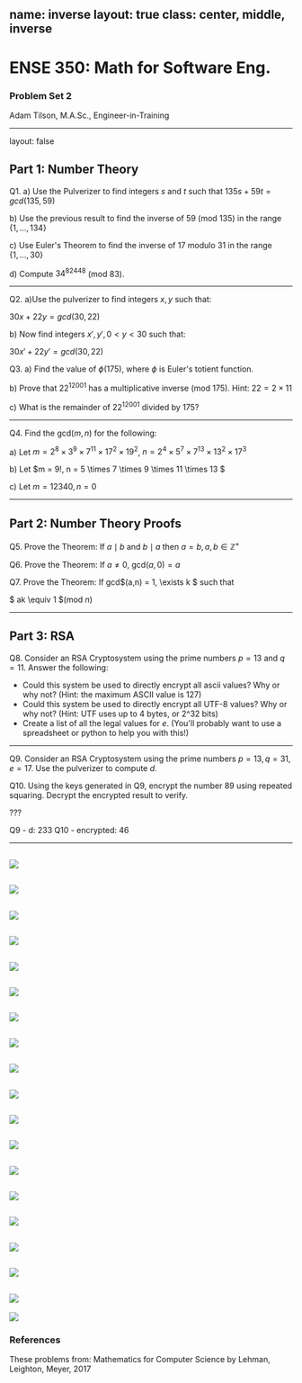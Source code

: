 name: inverse
layout: true
class: center, middle, inverse
---
# ENSE 350: Math for Software Eng.

### Problem Set 2

Adam Tilson, M.A.Sc., Engineer-in-Training

---
layout: false
## Part 1: Number Theory

Q1. a) Use the Pulverizer to find integers $s$ and $t$ such that $135s + 59t = gcd(135,59)$

b) Use the previous result to find the inverse of $59$ (mod $135$) in the range {$1, ..., 134$}

c) Use Euler's Theorem to find the inverse of $17$ modulo $31$ in the range {$1, ..., 30$}

d) Compute $34^{82448}$ (mod $83$).

---

Q2. a)Use the pulverizer to find integers $x,y$ such that:

$30x + 22y = gcd(30,22)$

b) Now find integers $x', y', 0 \lt y \lt 30$ such that:

$30x' + 22y' = gcd(30,22)$

Q3. a) Find the value of $\phi(175)$, where $\phi$ is Euler's totient function.

b) Prove that $22^{12001}$ has a multiplicative inverse (mod $175$). Hint: $22 = 2 \times 11$

c) What is the remainder of $22^{12001}$ divided by $175$?

---

Q4. Find the gcd($m,n$) for the following: 

a) Let $m = 2^8 \times 3^9 \times 7^{11} \times 17^2 \times 19^2$, $n = 2^4 \times 5^7 \times 7^{13} \times 13^2 \times 17^3$

b) Let $m = 9!, n = 5 \times 7 \times 9 \times 11 \times 13 $ 

c) Let $m = 12340, n = 0$

---
## Part 2: Number Theory Proofs

Q5. Prove the Theorem: If $a \mid b$ and $b \mid a$ then $a = b, a,b \in \mathbb{Z}^+$

Q6. Prove the Theorem: If $a \neq 0$, gcd$(a,0) = a$ 

Q7. Prove the Theorem: If gcd$(a,n) = 1, \exists k $ such that

 $ ak \equiv 1 $(mod $n$) 

---

## Part 3: RSA

Q8. Consider an RSA Cryptosystem using the prime numbers $p = 13$ and $q = 11$. Answer the following:
- Could this system be used to directly encrypt all ascii values? Why or why not? (Hint: the maximum ASCII value is 127)
- Could this system be used to directly encrypt all UTF-8 values? Why or why not? (Hint: UTF uses up to 4 bytes, or 2^32 bits)
- Create a list of all the legal values for $e$. (You'll probably want to use a spreadsheet or python to help you with this!)

---
Q9. Consider an RSA Cryptosystem using the prime numbers $p = 13, q = 31, e=17$. Use the pulverizer to compute $d$.

Q10. Using the keys generated in Q9, encrypt the number $89$ using repeated squaring. Decrypt the encrypted result to verify.

???

Q9 - d: 233
Q10 - encrypted: 46

---
![](001.png)
---
![](002.png)
---
![](003.png)
---
![](004.png)
---
![](005.png)
---
![](006.png)
---
![](007.png)
---
![](008.png)
---
![](009.png)
---
![](010.png)
---
![](011.png)
---
![](012.png)
---
![](013.png)
---
![](014.png)
---
![](015.png)
---
![](016.png)
---
![](017.png)
---
![](018.png)
---
![](019.png)

### References

These problems from:
Mathematics for Computer Science by Lehman, Leighton, Meyer, 2017
